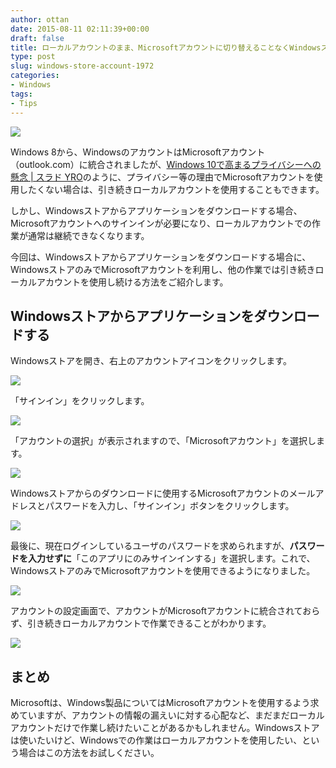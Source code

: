 ```yaml
---
author: ottan
date: 2015-08-11 02:11:39+00:00
draft: false
title: ローカルアカウントのまま、Microsoftアカウントに切り替えることなくWindowsストアからアプリケーションを入手する方法
type: post
slug: windows-store-account-1972
categories:
- Windows
tags:
- Tips
---
```


![](/uploads/2015/08/150811-55c959cb5bd34.png)






Windows 8から、WindowsのアカウントはMicrosoftアカウント（outlook.com）に統合されましたが、[Windows 10で高まるプライバシーへの懸念 | スラド YRO](http://yro.srad.jp/story/15/07/31/2256247/)のように、プライバシー等の理由でMicrosoftアカウントを使用したくない場合は、引き続きローカルアカウントを使用することもできます。 





しかし、Windowsストアからアプリケーションをダウンロードする場合、Microsoftアカウントへのサインインが必要になり、ローカルアカウントでの作業が通常は継続できなくなります。





今回は、Windowsストアからアプリケーションをダウンロードする場合に、WindowsストアのみでMicrosoftアカウントを利用し、他の作業では引き続きローカルアカウントを使用し続ける方法をご紹介します。





## Windowsストアからアプリケーションをダウンロードする





Windowsストアを開き、右上のアカウントアイコンをクリックします。





![](/uploads/2015/08/150811-55c9480ed7087.png)






「サインイン」をクリックします。





![](/uploads/2015/08/150811-55c948135c3e8.png)






「アカウントの選択」が表示されますので、「Microsoftアカウント」を選択します。





![](/uploads/2015/08/150811-55c94816eebd4.png)






Windowsストアからのダウンロードに使用するMicrosoftアカウントのメールアドレスとパスワードを入力し、「サインイン」ボタンをクリックします。





![](/uploads/2015/08/150811-55c9481832053.png)






最後に、現在ログインしているユーザのパスワードを求められますが、**パスワードを入力せずに**「このアプリにのみサインインする」を選択します。これで、WindowsストアのみでMicrosoftアカウントを使用できるようになりました。





![](/uploads/2015/08/150811-55c94819c0d97.png)






アカウントの設定画面で、アカウントがMicrosoftアカウントに統合されておらず、引き続きローカルアカウントで作業できることがわかります。





![](/uploads/2015/08/150811-55c9481b66c3d.png)






## まとめ





Microsoftは、Windows製品についてはMicrosoftアカウントを使用するよう求めていますが、アカウントの情報の漏えいに対する心配など、まだまだローカルアカウントだけで作業し続けたいことがあるかもしれません。Windowsストアは使いたいけど、Windowsでの作業はローカルアカウントを使用したい、という場合はこの方法をお試しください。
